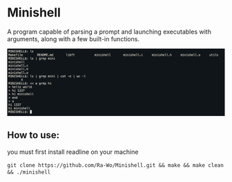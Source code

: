 # Minishell
A program capable of parsing a prompt and launching executables with arguments, along with a few built-in functions.

![Screenshot](https://raw.githubusercontent.com/Ra-Wo/Minishell/master/Screen%20Shot%202022-04-17%20at%2012.48.27%20PM.png)

## How to use:

you must first install readline on your machine
```shell
git clone https://github.com/Ra-Wo/Minishell.git && make && make clean && ./minishell
```
